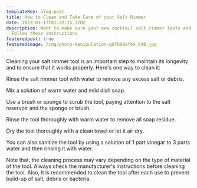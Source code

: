 ```yaml
---
templateKey: blog-post
title: How to Clean and Take Care of your Salt Rimmer
date: 2023-01-17T01:32:15.370Z
description: Want to make sure your new cocktail salt rimmer lasts and lasts?
  Follow these instructions
featuredpost: true
featuredimage: /img/photo-manipulation-g0fb09afb4_640.jpg
---
```

Cleaning your salt rimmer tool is an important step to maintain its longevity and to ensure that it works properly. Here's one way to clean it:

Rinse the salt rimmer tool with water to remove any excess salt or debris.

Mix a solution of warm water and mild dish soap.

Use a brush or sponge to scrub the tool, paying attention to the salt reservoir and the sponge or brush.

Rinse the tool thoroughly with warm water to remove all soap residue.

Dry the tool thoroughly with a clean towel or let it air dry.

You can also sanitize the tool by using a solution of 1 part vinegar to 3 parts water and then rinsing it with water.

Note that, the cleaning process may vary depending on the type of material of the tool. Always check the manufacturer's instructions before cleaning the tool. Also, it is recommended to clean the tool after each use to prevent build-up of salt, debris or bacteria.